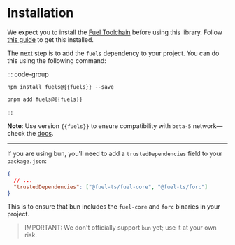 <script setup>
  import { data } from '../../versions.data'
  const { fuels } = data
</script>

# Installation

We expect you to install the [Fuel Toolchain](https://docs.fuel.network/docs/sway/introduction/fuel_toolchain/#the-fuel-toolchain) before using this library. Follow [this guide](https://docs.fuel.network/guides/installation/) to get this installed.

The next step is to add the `fuels` dependency to your project. You can do this using the following command:

::: code-group

```sh-vue [npm]
npm install fuels@{{fuels}} --save
```

```sh-vue [pnpm]
pnpm add fuels@{{fuels}}
```

:::

**Note**: Use version `{{fuels}}` to ensure compatibility with `beta-5` network—check the [docs](https://docs.fuel.network/guides/installation/#using-the-latest-toolchain).

---

If you are using bun, you'll need to add a `trustedDependencies` field to your `package.json`:

```json
{
  // ...
  "trustedDependencies": ["@fuel-ts/fuel-core", "@fuel-ts/forc"]
}
```

This is to ensure that bun includes the `fuel-core` and `forc` binaries in your project.

> IMPORTANT: We don't officially support `bun` yet; use it at your own risk.
